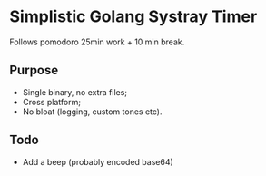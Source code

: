 # Simplistic Golang Systray Timer

Follows pomodoro 25min work + 10 min break.

## Purpose

* Single binary, no extra files;
* Cross platform;
* No bloat (logging, custom tones etc).

## Todo
* Add a beep (probably encoded base64) 

